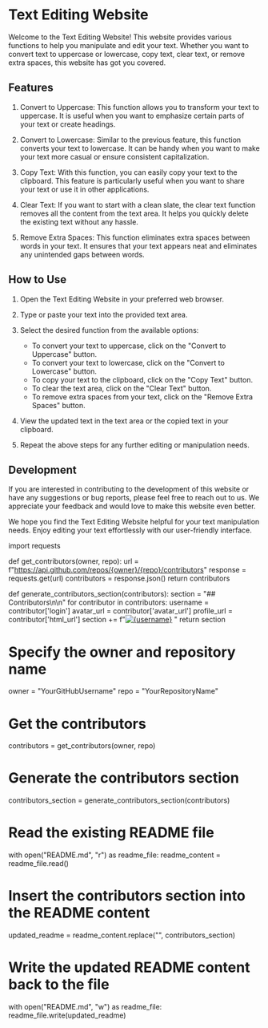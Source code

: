 # Text Editing Website

Welcome to the Text Editing Website! This website provides various functions to help you manipulate and edit your text. Whether you want to convert text to uppercase or lowercase, copy text, clear text, or remove extra spaces, this website has got you covered.

## Features

1. Convert to Uppercase: This function allows you to transform your text to uppercase. It is useful when you want to emphasize certain parts of your text or create headings.

2. Convert to Lowercase: Similar to the previous feature, this function converts your text to lowercase. It can be handy when you want to make your text more casual or ensure consistent capitalization.

3. Copy Text: With this function, you can easily copy your text to the clipboard. This feature is particularly useful when you want to share your text or use it in other applications.

4. Clear Text: If you want to start with a clean slate, the clear text function removes all the content from the text area. It helps you quickly delete the existing text without any hassle.

5. Remove Extra Spaces: This function eliminates extra spaces between words in your text. It ensures that your text appears neat and eliminates any unintended gaps between words.

## How to Use

1. Open the Text Editing Website in your preferred web browser.

2. Type or paste your text into the provided text area.

3. Select the desired function from the available options:
   - To convert your text to uppercase, click on the "Convert to Uppercase" button.
   - To convert your text to lowercase, click on the "Convert to Lowercase" button.
   - To copy your text to the clipboard, click on the "Copy Text" button.
   - To clear the text area, click on the "Clear Text" button.
   - To remove extra spaces from your text, click on the "Remove Extra Spaces" button.

4. View the updated text in the text area or the copied text in your clipboard.

5. Repeat the above steps for any further editing or manipulation needs.

## Development

If you are interested in contributing to the development of this website or have any suggestions or bug reports, please feel free to reach out to us. We appreciate your feedback and would love to make this website even better.

We hope you find the Text Editing Website helpful for your text manipulation needs. Enjoy editing your text effortlessly with our user-friendly interface.

import requests

def get_contributors(owner, repo):
    url = f"https://api.github.com/repos/{owner}/{repo}/contributors"
    response = requests.get(url)
    contributors = response.json()
    return contributors

def generate_contributors_section(contributors):
    section = "## Contributors\n\n"
    for contributor in contributors:
        username = contributor['login']
        avatar_url = contributor['avatar_url']
        profile_url = contributor['html_url']
        section += f"[![{username}]({avatar_url}|width=100px)]({profile_url}) "
    return section

# Specify the owner and repository name
owner = "YourGitHubUsername"
repo = "YourRepositoryName"

# Get the contributors
contributors = get_contributors(owner, repo)

# Generate the contributors section
contributors_section = generate_contributors_section(contributors)

# Read the existing README file
with open("README.md", "r") as readme_file:
    readme_content = readme_file.read()

# Insert the contributors section into the README content
updated_readme = readme_content.replace("<!-- CONTRIBUTORS -->", contributors_section)

# Write the updated README content back to the file
with open("README.md", "w") as readme_file:
    readme_file.write(updated_readme)


